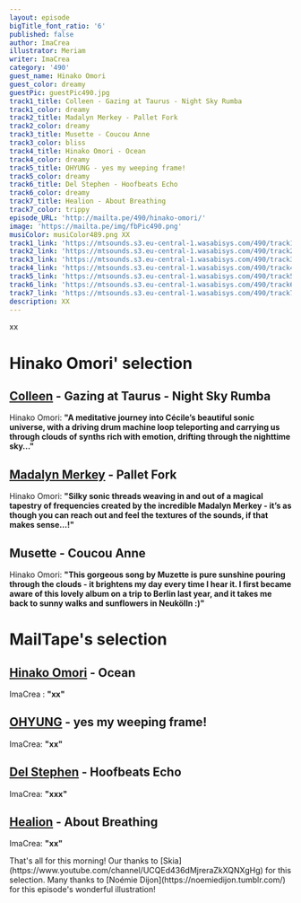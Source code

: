 ```yaml
---
layout: episode
bigTitle_font_ratio: '6'
published: false
author: ImaCrea
illustrator: Meriam
writer: ImaCrea
category: '490'
guest_name: Hinako Omori
guest_color: dreamy
guestPic: guestPic490.jpg
track1_title: Colleen - Gazing at Taurus - Night Sky Rumba
track1_color: dreamy
track2_title: Madalyn Merkey - Pallet Fork
track2_color: dreamy
track3_title: Musette - Coucou Anne
track3_color: bliss
track4_title: Hinako Omori - Ocean
track4_color: dreamy
track5_title: OHYUNG - yes my weeping frame!
track5_color: dreamy
track6_title: Del Stephen - Hoofbeats Echo
track6_color: dreamy
track7_title: Healion - About Breathing
track7_color: trippy
episode_URL: 'http://mailta.pe/490/hinako-omori/'
image: 'https://mailta.pe/img/fbPic490.png'
musiColor: musiColor489.png XX
track1_link: 'https://mtsounds.s3.eu-central-1.wasabisys.com/490/track1.mp3'
track2_link: 'https://mtsounds.s3.eu-central-1.wasabisys.com/490/track2.mp3'
track3_link: 'https://mtsounds.s3.eu-central-1.wasabisys.com/490/track3.mp3'
track4_link: 'https://mtsounds.s3.eu-central-1.wasabisys.com/490/track4.mp3'
track5_link: 'https://mtsounds.s3.eu-central-1.wasabisys.com/490/track5.mp3'
track6_link: 'https://mtsounds.s3.eu-central-1.wasabisys.com/490/track6.mp3'
track7_link: 'https://mtsounds.s3.eu-central-1.wasabisys.com/490/track7.mp3'
description: XX
---
```

<p id="introduction">xx
</p>

# Hinako Omori' selection

## [Colleen](https://colleencolleen.bandcamp.com/album/the-tunnel-and-the-clearing) - Gazing at Taurus - Night Sky Rumba
Hinako Omori: **"**A meditative journey into Cécile’s beautiful sonic universe, with a driving drum machine loop teleporting and carrying us through clouds of synths rich with emotion, drifting through the nighttime sky…**"**

## [Madalyn Merkey](https://madalynmerkey.bandcamp.com/album/puzzle-music) - Pallet Fork
Hinako Omori: **"**Silky sonic threads weaving in and out of a magical tapestry of frequencies created by the incredible Madalyn Merkey - it’s as though you can reach out and feel the textures of the sounds, if that makes sense…!**"**

## Musette - Coucou Anne
Hinako Omori: **"**This gorgeous song by Muzette is pure sunshine pouring through the clouds - it brightens my day every time I hear it. I first became aware of this lovely album on a trip to Berlin last year, and it takes me back to sunny walks and sunflowers in Neukölln :)**"**

# MailTape's selection

## [Hinako Omori](https://hinakoomori.bandcamp.com/album/a-journey) - Ocean
ImaCrea : **"**xx**"**  

## [OHYUNG](https://ohyung.bandcamp.com/album/imagine-naked-2) - yes my weeping frame!
ImaCrea: **"**xx**"**

## [Del Stephen](https://delstephen.bandcamp.com/album/girolando) - Hoofbeats Echo
ImaCrea: **"**xxx**"**

## [Healion](https://naffrecordings.bandcamp.com/album/in-light-it-undoes-nothing) - About Breathing
ImaCrea: **"**xx**"**

<p id="outroduction">That's all for this morning! Our thanks to [Skia](https://www.youtube.com/channel/UCQEd436dMjreraZkXQNXgHg) for this  selection. Many thanks to [Noémie Dijon](https://noemiedijon.tumblr.com/) for this episode's wonderful illustration!</p>
